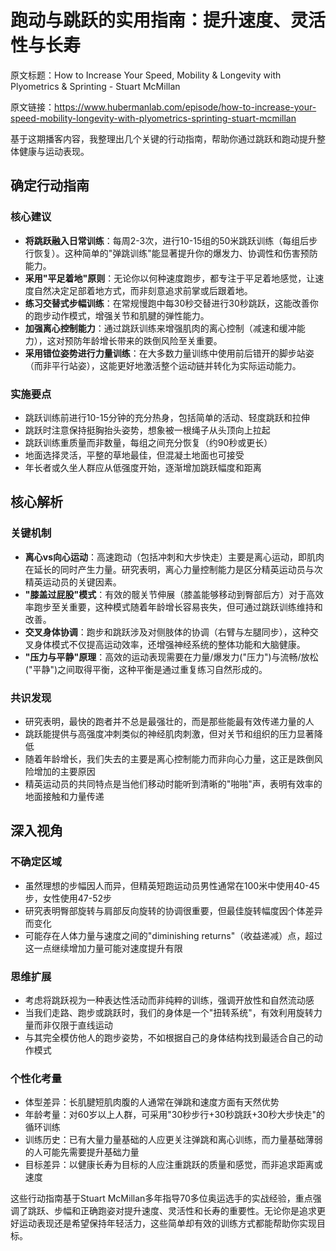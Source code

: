 # 跑动与跳跃的实用指南：提升速度、灵活性与长寿

原文标题：How to Increase Your Speed, Mobility & Longevity with Plyometrics & Sprinting - Stuart McMillan

原文链接：https://www.hubermanlab.com/episode/how-to-increase-your-speed-mobility-longevity-with-plyometrics-sprinting-stuart-mcmillan

基于这期播客内容，我整理出几个关键的行动指南，帮助你通过跳跃和跑动提升整体健康与运动表现。

## 确定行动指南

### 核心建议
- **将跳跃融入日常训练**：每周2-3次，进行10-15组的50米跳跃训练（每组后步行恢复）。这种简单的"弹跳训练"能显著提升你的爆发力、协调性和伤害预防能力。
- **采用"平足着地"原则**：无论你以何种速度跑步，都专注于平足着地感觉，让速度自然决定足部着地方式，而非刻意追求前掌或后跟着地。
- **练习交替式步幅训练**：在常规慢跑中每30秒交替进行30秒跳跃，这能改善你的跑步动作模式，增强关节和肌腱的弹性能力。
- **加强离心控制能力**：通过跳跃训练来增强肌肉的离心控制（减速和缓冲能力），这对预防年龄增长带来的跌倒风险至关重要。
- **采用错位姿势进行力量训练**：在大多数力量训练中使用前后错开的脚步站姿（而非平行站姿），这能更好地激活整个运动链并转化为实际运动能力。

### 实施要点
- 跳跃训练前进行10-15分钟的充分热身，包括简单的活动、轻度跳跃和拉伸
- 跳跃时注意保持挺胸抬头姿势，想象被一根绳子从头顶向上拉起
- 跳跃训练重质量而非数量，每组之间充分恢复（约90秒或更长）
- 地面选择灵活，平整的草地最佳，但混凝土地面也可接受
- 年长者或久坐人群应从低强度开始，逐渐增加跳跃幅度和距离

## 核心解析

### 关键机制
- **离心vs向心运动**：高速跑动（包括冲刺和大步快走）主要是离心运动，即肌肉在延长的同时产生力量。研究表明，离心力量控制能力是区分精英运动员与次精英运动员的关键因素。
- **"膝盖过屁股"模式**：有效的髋关节伸展（膝盖能够移动到臀部后方）对于高效率跑步至关重要，这种模式随着年龄增长容易丧失，但可通过跳跃训练维持和改善。
- **交叉身体协调**：跑步和跳跃涉及对侧肢体的协调（右臂与左腿同步），这种交叉身体模式不仅提高运动效率，还增强神经系统的整体功能和大脑健康。
- **"压力与平静"原理**：高效的运动表现需要在力量/爆发力("压力")与流畅/放松("平静")之间取得平衡，这种平衡是通过重复练习自然形成的。

### 共识发现
- 研究表明，最快的跑者并不总是最强壮的，而是那些能最有效传递力量的人
- 跳跃能提供与高强度冲刺类似的神经肌肉刺激，但对关节和组织的压力显著降低
- 随着年龄增长，我们失去的主要是离心控制能力而非向心力量，这正是跌倒风险增加的主要原因
- 精英运动员的共同特点是当他们移动时能听到清晰的"啪啪"声，表明有效率的地面接触和力量传递

## 深入视角

### 不确定区域
- 虽然理想的步幅因人而异，但精英短跑运动员男性通常在100米中使用40-45步，女性使用47-52步
- 研究表明臀部旋转与肩部反向旋转的协调很重要，但最佳旋转幅度因个体差异而变化
- 可能存在人体力量与速度之间的"diminishing returns"（收益递减）点，超过这一点继续增加力量可能对速度提升有限

### 思维扩展
- 考虑将跳跃视为一种表达性活动而非纯粹的训练，强调开放性和自然流动感
- 当我们走路、跑步或跳跃时，我们的身体是一个"扭转系统"，有效利用旋转力量而非仅限于直线运动
- 与其完全模仿他人的跑步姿势，不如根据自己的身体结构找到最适合自己的动作模式

### 个性化考量
- 体型差异：长肌腱短肌肉腹的人通常在弹跳和速度方面有天然优势
- 年龄考量：对60岁以上人群，可采用"30秒步行+30秒跳跃+30秒大步快走"的循环训练
- 训练历史：已有大量力量基础的人应更关注弹跳和离心训练，而力量基础薄弱的人可能先需要提升基础力量
- 目标差异：以健康长寿为目标的人应注重跳跃的质量和感觉，而非追求距离或速度

这些行动指南基于Stuart McMillan多年指导70多位奥运选手的实战经验，重点强调了跳跃、步幅和正确跑姿对提升速度、灵活性和长寿的重要性。无论你是追求更好运动表现还是希望保持年轻活力，这些简单却有效的训练方式都能帮助你实现目标。
